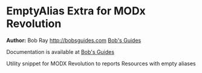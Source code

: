 EmptyAlias Extra for MODx Revolution
=======================================


**Author:** Bob Ray <http://bobsguides.com> [Bob's Guides](http://bobsguides.com)

Documentation is available at [Bob's Guides](http://bobsguides.com/emptyalias-tutorial.html)

Utility snippet for MODX Revolution to reports Resources with empty aliases
